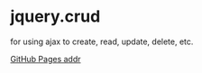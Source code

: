 # jquery.crud
for using ajax to create, read, update, delete, etc.

[GitHub Pages addr](https://GerryLon.github.io/jquery.crud/)
